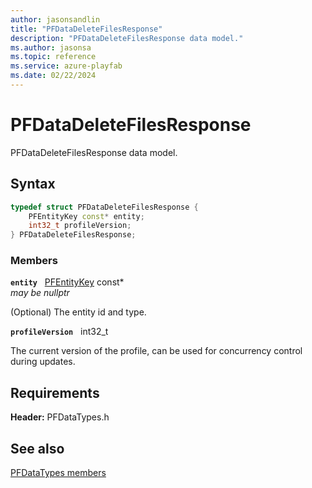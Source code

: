 ```yaml
---
author: jasonsandlin
title: "PFDataDeleteFilesResponse"
description: "PFDataDeleteFilesResponse data model."
ms.author: jasonsa
ms.topic: reference
ms.service: azure-playfab
ms.date: 02/22/2024
---
```


# PFDataDeleteFilesResponse  

PFDataDeleteFilesResponse data model.  

## Syntax  
  
```cpp
typedef struct PFDataDeleteFilesResponse {  
    PFEntityKey const* entity;  
    int32_t profileVersion;  
} PFDataDeleteFilesResponse;  
```
  
### Members  
  
**`entity`** &nbsp; [PFEntityKey](../../pftypes/structs/pfentitykey-c.md) const*  
*may be nullptr*  
  
(Optional) The entity id and type.
  
**`profileVersion`** &nbsp; int32_t  
  
The current version of the profile, can be used for concurrency control during updates.
  
  
## Requirements  
  
**Header:** PFDataTypes.h
  
## See also  
[PFDataTypes members](../pfdatatypes_members.md)  

  
  
